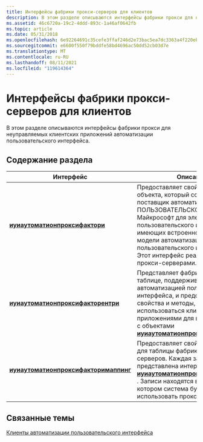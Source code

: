 ```yaml
---
title: Интерфейсы фабрики прокси-серверов для клиентов
description: В этом разделе описываются интерфейсы фабрики прокси для неуправляемых клиентских приложений автоматизации пользовательского интерфейса.
ms.assetid: 46c6720a-19c2-4ddd-893c-1a46af0642fb
ms.topic: article
ms.date: 05/31/2018
ms.openlocfilehash: 6e92264691c35cefe3ffaf246d2e73bac5ea7dc3363a4f220eb0ddecb9f15030
ms.sourcegitcommit: e6600f550f79bddfe58bd4696ac50dd52cb03d7e
ms.translationtype: MT
ms.contentlocale: ru-RU
ms.lasthandoff: 08/11/2021
ms.locfileid: "119614364"
---
```

# <a name="proxy-factory-interfaces-for-clients"></a>Интерфейсы фабрики прокси-серверов для клиентов

В этом разделе описываются интерфейсы фабрики прокси для неуправляемых клиентских приложений автоматизации пользовательского интерфейса.

## <a name="in-this-section"></a>Содержание раздела



| Интерфейс                                                                                      | Описание                                                                                                                                                                                                                                                                                  |
|------------------------------------------------------------------------------------------------|----------------------------------------------------------------------------------------------------------------------------------------------------------------------------------------------------------------------------------------------------------------------------------------------|
| [**иуиаутоматионпроксифактори**](/windows/desktop/api/UIAutomationClient/nn-uiautomationclient-iuiautomationproxyfactory)<br/>               | Предоставляет свойства и методы объекта, который создает поставщик автоматизации ПОЛЬЗОВАТЕЛЬСКОГО интерфейса Майкрософт для элементов пользовательского интерфейса, не имеющих встроенной поддержки модели автоматизации пользовательского интерфейса. Этот интерфейс реализуется прокси-серверами.<br/>                                                                          |
| [**иуиаутоматионпроксифакторентри**](/windows/desktop/api/UIAutomationClient/nn-uiautomationclient-iuiautomationproxyfactoryentry)<br/>     | Представляет фабрику прокси в таблице, поддерживаемой автоматизацией пользовательского интерфейса, и предоставляет свойства и методы, которые могут использоваться клиентскими приложениями для взаимодействия с объектами [**иуиаутоматионпроксифактори**](/windows/desktop/api/UIAutomationClient/nn-uiautomationclient-iuiautomationproxyfactory) .<br/>                                   |
| [**иуиаутоматионпроксифакторимаппинг**](/windows/desktop/api/UIAutomationClient/nn-uiautomationclient-iuiautomationproxyfactorymapping)<br/> | Предоставляет свойства и методы для таблицы фабрик прокси-серверов. Каждая запись таблицы представлена интерфейсом [**иуиаутоматионпроксифакторентри**](/windows/desktop/api/UIAutomationClient/nn-uiautomationclient-iuiautomationproxyfactoryentry) . Записи находятся в том порядке, в котором система будет пытаться использовать прокси-серверы.<br/> |



 

## <a name="related-topics"></a>Связанные темы

<dl> <dt>

[Клиенты автоматизации пользовательского интерфейса](uiauto-entry-uiautoclientsforwin32apps.md)
</dt> </dl>

 

 





